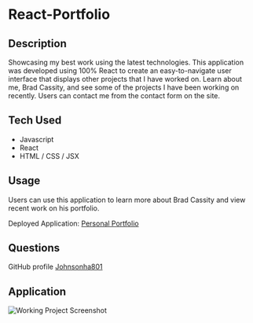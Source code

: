 # React-Portfolio

## Description

Showcasing my best work using the latest technologies. This application was developed using 100% React to create an easy-to-navigate user interface that displays other projects that I have worked on. Learn about me, Brad Cassity, and see some of the projects I have been working on recently. Users can contact me from the contact form on the site. 

## Tech Used
  * Javascript
  * React
  * HTML / CSS / JSX

## Usage

Users can use this application to learn more about Brad Cassity and view recent work on his portfolio.

Deployed Application: [Personal Portfolio]()

## Questions

GitHub profile [Johnsonha801](https://github.com/Johnsonha801)

## Application
![Working Project Screenshot](https://user-images.githubusercontent.com/84554237/145734316-d328ca98-53ce-4b02-b66a-cf58356d89de.png)
